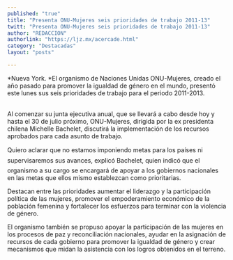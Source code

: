 ```yaml
---
published: "true"
title: "Presenta ONU-Mujeres seis prioridades de trabajo 2011-13"
twitt: "Presenta ONU-Mujeres seis prioridades de trabajo 2011-13"
author: "REDACCION"
authorlink: "https://ljz.mx/acercade.html"
category: "Destacadas"
layout: "posts"

---
```




*Nueva York. *El organismo de Naciones Unidas ONU-Mujeres, creado el año pasado para promover la igualdad de género en el mundo, presentó este lunes sus seis prioridades de trabajo para el periodo 2011-2013.  
 



  Al comenzar su junta ejecutiva anual, que se llevará a cabo desde hoy y hasta el 30 de julio próximo, ONU-Mujeres, dirigida por la ex presidenta chilena Michelle Bachelet, discutirá la implementación de los recursos aprobados para cada asunto de trabajo.



  Quiero aclarar que no estamos imponiendo metas para los países ni supervisaremos sus avances, explicó Bachelet, quien indicó que el organismo a su cargo se encargará de apoyar a los gobiernos nacionales en las metas que ellos mismo establezcan como prioritarias.



  Destacan entre las prioridades aumentar el liderazgo y la participación política de las mujeres, promover el empoderamiento económico de la población femenina y fortalecer los esfuerzos para terminar con la violencia de género.



  El organismo también se propuso apoyar la participación de las mujeres en los procesos de paz y reconciliación nacionales, ayudar en la asignación de recursos de cada gobierno para promover la igualdad de género y crear mecanismos que midan la asistencia con los logros obtenidos en el terreno.

